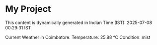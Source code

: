 # My Project

This content is dynamically generated in Indian Time (IST): 2025-07-08 00:29:31 IST


Current Weather in Coimbatore:
Temperature: 25.88 °C
Condition: mist
